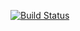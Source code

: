 [![Build Status](https://travis-ci.com/VasseurLaurent/ansible-nwd.svg?branch=master)](https://travis-ci.com/VasseurLaurent/ansible-nwd)